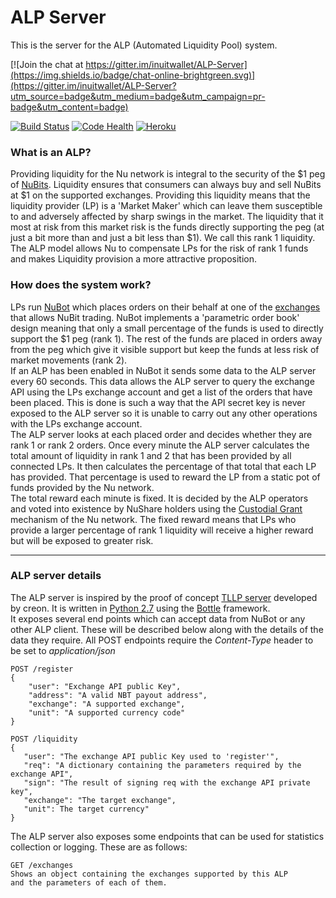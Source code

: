 # ALP Server

This is the server for the ALP (Automated Liquidity Pool) system.  

[![Join the chat at https://gitter.im/inuitwallet/ALP-Server](https://img.shields.io/badge/chat-online-brightgreen.svg)](https://gitter.im/inuitwallet/ALP-Server?utm_source=badge&utm_medium=badge&utm_campaign=pr-badge&utm_content=badge)
  
[![Build Status](https://travis-ci.org/inuitwallet/ALP-Server.svg?branch=master)](https://travis-ci.org/inuitwallet/ALP-Server)
[![Code Health](https://landscape.io/github/inuitwallet/ALP-Server/master/landscape.svg?style=flat)](https://landscape.io/github/inuitwallet/ALP-Server/master)
[![Heroku](https://heroku-badge.herokuapp.com/?app=alp-server&style=flat)](https://alp-server.herokuapp.com)
  
### What is an ALP?  
Providing liquidity for the Nu network is integral to the security of the $1 peg of 
[NuBits](https://nubits.com). Liquidity ensures that consumers can always buy and sell 
NuBits at $1 on the supported exchanges. Providing this liquidity means that the liquidity 
provider (LP) is a 'Market Maker' which can leave them susceptible to and adversely 
affected 
by sharp swings in the market. The liquidity that it most at risk from this market risk
 is the funds directly supporting the peg (at just a bit more than and just a bit less 
 than $1). We call this rank 1 liquidity. The ALP model allows Nu to compensate LPs for 
 the risk of rank 1 funds and makes Liquidity provision a more attractive proposition.
   

### How does the system work?
LPs run [NuBot](https://bitbucket.org/JordanLeePeershares/nubottrading) which places 
orders on their behalf at one of the 
[exchanges](https://nubits.com/exchanges/nubits-exchanges) 
that allows NuBit trading. NuBot implements a 'parametric order book' design meaning 
that only a small percentage of the funds is used to directly support the $1 peg (rank 
1). The rest of the funds are placed in orders away from the peg which give it visible 
support but keep the funds at less risk of market movements (rank 2).  
If an ALP has been enabled in NuBot it sends some data to the ALP server every 60 
seconds. This data allows the ALP server to query the exchange API using the LPs 
exchange account and get a list of the orders that have been placed. This is done is 
such a way that the API secret key is never exposed to the ALP server so it is unable 
to carry out any other operations with the LPs exchange account.  
The ALP server looks at each placed order and decides whether they are rank 1 or rank 2
orders. Once every minute the ALP server calculates the total amount of liquidity in 
rank 1 and 2 that has been provided by all connected LPs. It then calculates the 
percentage of that total that each LP has provided. That percentage is used to reward 
the LP from a static pot of funds provided by the Nu network.  
The total reward each minute is fixed. It is decided by the ALP operators and voted 
into existence by NuShare holders using the 
[Custodial Grant](https://nubits.com/about/white-paper#custodial-grants) 
mechanism of the Nu network. The fixed reward means that LPs who provide a larger 
percentage of rank 1 liquidity will receive a higher reward but will be exposed to 
greater risk.  

---  
### ALP server details
The ALP server is inspired by the proof of concept 
[TLLP server](https://github.com/verc/nu-pool) developed by creon. It is written in 
[Python 2.7](https://www.python.org/) using the 
[Bottle](http://bottlepy.org/docs/dev/index.html) framework.  
It exposes several end points which can accept data from NuBot or any other ALP client.
These will be described below along with the details of the data they require.
All POST endpoints require the *Content-Type* header to be set to *application/json*
```
POST /register  
{  
    "user": "Exchange API public Key",  
    "address": "A valid NBT payout address",  
    "exchange": "A supported exchange",  
    "unit": "A supported currency code"  
}  
```
```
POST /liquidity
{
   "user": "The exchange API public Key used to 'register'",
   "req": "A dictionary containing the parameters required by the exchange API",
   "sign": "The result of signing req with the exchange API private key",
   "exchange": "The target exchange",
   "unit": The target currency" 
}
```
The ALP server also exposes some endpoints that can be used for statistics collection 
or logging. These are as follows:  
```
GET /exchanges
Shows an object containing the exchanges supported by this ALP 
and the parameters of each of them.
```